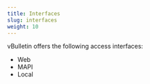 ```yaml
---
title: Interfaces
slug: interfaces
weight: 10
---
```


vBulletin offers the following access interfaces:

- Web
- MAPI
- Local